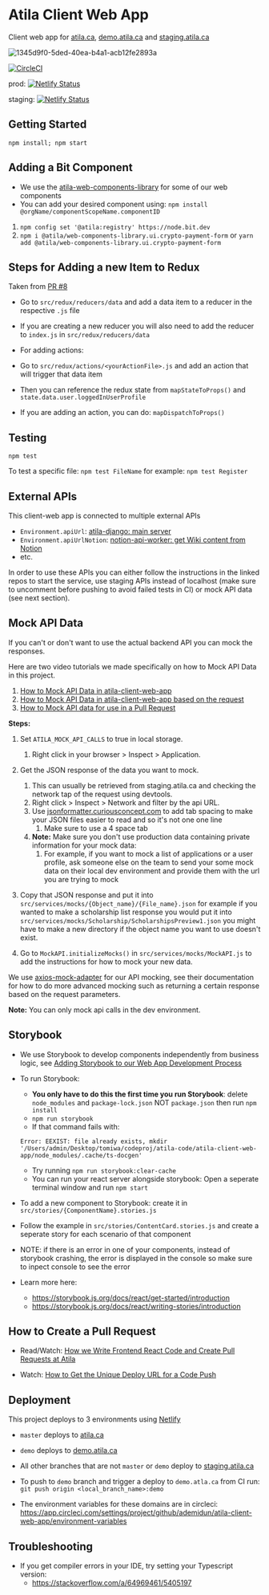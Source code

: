 # Atila Client Web App

Client web app for [atila.ca](https://atila.ca), [demo.atila.ca](https://demo.atila.ca) and [staging.atila.ca](https://staging.atila.ca)


![1345d9f0-5ded-40ea-b4a1-acb12fe2893a](https://user-images.githubusercontent.com/9806858/155882650-7e1d5ee4-9ea3-4a76-9850-5f3a8cbb4662.gif)




[![CircleCI](https://circleci.com/gh/ademidun/atila-client-web-app.svg?style=svg&circle-token=7f1494d7537588626045fead3cab8d7d70c1bc38)](https://circleci.com/gh/ademidun/atila-client-web-app)

prod: [![Netlify Status](https://api.netlify.com/api/v1/badges/837e9c44-3040-4460-a90e-d93d4a49f54a/deploy-status)](https://app.netlify.com/sites/atila/deploys)

staging: [![Netlify Status](https://api.netlify.com/api/v1/badges/ed4f5b21-da47-4094-8e41-89e49a620f55/deploy-status)](https://app.netlify.com/sites/atila-staging/deploys)

## Getting Started

`npm install; npm start`

## Adding a Bit Component
- We use the [atila-web-components-library](https://github.com/atilatech/atila-web-components-library) for some of our web components
- You can add your desired component using: `npm install @orgName/componentScopeName.componentID`
1. `npm config set '@atila:registry' https://node.bit.dev`
2. `npm i @atila/web-components-library.ui.crypto-payment-form` or `yarn add @atila/web-components-library.ui.crypto-payment-form`

## Steps for Adding a new Item to Redux

Taken from [PR #8](https://github.com/ademidun/atila-client-web-app/pull/8/files)

- Go to `src/redux/reducers/data` and add a data item to a reducer in the respective `.js` file
- If you are creating a new reducer you will also need to add the reducer to `index.js` in `src/redux/reducers/data`


- For adding actions:
- Go to `src/redux/actions/<yourActionFile>.js` and add an action that will trigger that data item

- Then you can reference the redux state from `mapStateToProps()` and `state.data.user.loggedInUserProfile`
- If you are adding an action, you can do: `mapDispatchToProps()`

## Testing

`npm test`

To test a specific file: `npm test FileName` for example: `npm test Register`

## External APIs

This client-web app is connected to multiple external APIs
- `Environment.apiUrl`: [atila-django: main server](https://github.com/ademidun/atila-django/)
- `Environment.apiUrlNotion`: [notion-api-worker: get Wiki content from Notion](https://github.com/ademidun/notion-api-worker)
- etc.

In order to use these APIs you can either follow the instructions in the linked repos to start the service, use staging APIs instead of localhost (make sure to uncomment before pushing to avoid failed tests in CI) or mock API data (see next section).


## Mock API Data

If you can't or don't want to use the actual backend API you can mock the responses.

Here are two video tutorials we made specifically on how to Mock API Data in this project.
1. [How to Mock API Data in atila-client-web-app](https://www.loom.com/share/8405abef5585401ab0924e742fcb1fd9) 
1. [How to Mock API Data in atila-client-web-app based on the request](https://www.loom.com/share/367fe555b0584c28b6e68d1f0e5d121f)
1. [How to Mock API data for use in a Pull Request](https://www.loom.com/share/1e707afc1fc34d3a91853b199c15e46d)

**Steps:**

1. Set `ATILA_MOCK_API_CALLS` to true in local storage.
    1. Right click in your browser > Inspect > Application.

1. Get the JSON response of the data you want to mock.
    1. This can usually be retrieved from staging.atila.ca and checking the network tap of the request using devtools. 
    1. Right click > Inspect > Network and filter by the api URL.
    1. Use [jsonformatter.curiousconcept.com](https://jsonformatter.curiousconcept.com/#) to add tab spacing to make your JSON files easier to read and so it's not one one line
        1. Make sure to use a 4 space tab
    1. **Note:** Make sure you don't use production data containing private information for your mock data:
        1. For example, if you want to mock a list of applications or a user profile, ask someone else on the team to send your some mock data on their local dev environment and provide them with the url you are trying to mock

1. Copy that JSON response and put it into `src/services/mocks/{Object_name}/{File_name}.json` for example if you wanted to make a scholarship list response you would put it into `src/services/mocks/Scholarship/ScholarshipsPreview1.json` you might have to make a new directory if the object name you want to use doesn't exist.
    

1. Go to `MockAPI.initializeMocks()` in `src/services/mocks/MockAPI.js` to add the instructions for how to mock your new data.

We use [axios-mock-adapter](https://github.com/ctimmerm/axios-mock-adapter) for our API mocking, see their documentation for how to do more advanced mocking such as returning a certain response based on the request parameters.

**Note:** You can only mock api calls in the dev environment.

## Storybook

- We use Storybook to develop components independently from business logic, see [Adding Storybook to our Web App Development Process](https://github.com/storybookjs/storybook/issues/5183)

- To run Storybook:
    - **You only have to do this the first time you run Storybook**: delete `node_modules` and `package-lock.json` NOT `package.json` then run `npm install`
    - `npm run storybook`
    - If that command fails with:
    ```
    Error: EEXIST: file already exists, mkdir '/Users/admin/Desktop/tomiwa/codeproj/atila-code/atila-client-web-app/node_modules/.cache/ts-docgen'
    ```
    - Try running `npm run storybook:clear-cache`
    - You can run your react server alongside storybook: Open a seperate terminal window and run `npm start`

- To add a new component to Storybook: create it in `src/stories/{ComponentName}.stories.js`
- Follow the example in `src/stories/ContentCard.stories.js` and create a seperate story for each scenario of that component
- NOTE: if there is an error in one of your components, instead of storybook crashing, the error is displayed in the console so make sure to inpect console to see the error

- Learn more here: 
    - https://storybook.js.org/docs/react/get-started/introduction
    - https://storybook.js.org/docs/react/writing-stories/introduction

## How to Create a Pull Request

- Read/Watch: [How we Write Frontend React Code and Create Pull Requests at Atila](https://atila.ca/blog/tomiwa/how-we-write-frontend-react-code-and-create-pull-requests-at-atila)

- Watch: [How to Get the Unique Deploy URL for a Code Push](https://www.loom.com/share/e1e5c02eeb0d47b08def5aa5b81cc0e7)

## Deployment

This project deploys to 3 environments using [Netlify](https://app.netlify.com/teams/atila/overview)
- `master` deploys to [atila.ca](https://atila.ca)
- `demo` deploys to [demo.atila.ca](https://demo.atila.ca)
- All other branches that are not `master` or `demo` deploy to [staging.atila.ca](https://staging.atila.ca)

- To push to `demo` branch and trigger a deploy to `demo.atla.ca` from CI run: `git push origin <local_branch_name>:demo`

- The environment variables for these domains are in circleci: https://app.circleci.com/settings/project/github/ademidun/atila-client-web-app/environment-variables

## Troubleshooting
- If you get compiler errors in your IDE, try setting your Typescript version:
    - https://stackoverflow.com/a/64969461/5405197
